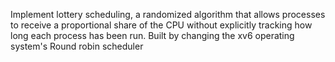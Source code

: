 Implement lottery scheduling, a randomized algorithm that allows processes to receive a proportional share of the CPU without explicitly tracking how long each process has been run.
Built by changing the xv6 operating system's Round robin scheduler
